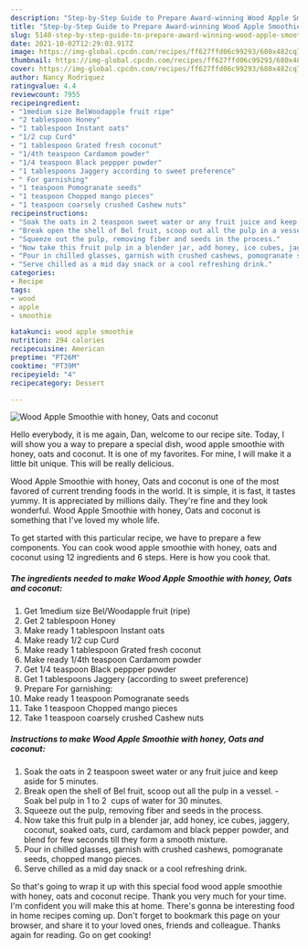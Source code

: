 ```yaml
---
description: "Step-by-Step Guide to Prepare Award-winning Wood Apple Smoothie with honey, Oats and coconut"
title: "Step-by-Step Guide to Prepare Award-winning Wood Apple Smoothie with honey, Oats and coconut"
slug: 5140-step-by-step-guide-to-prepare-award-winning-wood-apple-smoothie-with-honey-oats-and-coconut
date: 2021-10-02T12:29:03.917Z
image: https://img-global.cpcdn.com/recipes/ff627ffd06c99293/680x482cq70/wood-apple-smoothie-with-honey-oats-and-coconut-recipe-main-photo.jpg
thumbnail: https://img-global.cpcdn.com/recipes/ff627ffd06c99293/680x482cq70/wood-apple-smoothie-with-honey-oats-and-coconut-recipe-main-photo.jpg
cover: https://img-global.cpcdn.com/recipes/ff627ffd06c99293/680x482cq70/wood-apple-smoothie-with-honey-oats-and-coconut-recipe-main-photo.jpg
author: Nancy Rodriquez
ratingvalue: 4.4
reviewcount: 7955
recipeingredient:
- "1medium size BelWoodapple fruit ripe"
- "2 tablespoon Honey"
- "1 tablespoon Instant oats"
- "1/2 cup Curd"
- "1 tablespoon Grated fresh coconut"
- "1/4th teaspoon Cardamom powder"
- "1/4 teaspoon Black peppper powder"
- "1 tablespoons Jaggery according to sweet preference"
- " For garnishing"
- "1 teaspoon Pomogranate seeds"
- "1 teaspoon Chopped mango pieces"
- "1 teaspoon coarsely crushed Cashew nuts"
recipeinstructions:
- "Soak the oats in 2 teaspoon sweet water or any fruit juice and keep aside for 5 minutes."
- "Break open the shell of Bel fruit, scoop out all the pulp in a vessel.  Soak bel pulp in 1 to 2  cups of water for 30 minutes."
- "Squeeze out the pulp, removing fiber and seeds in the process."
- "Now take this fruit pulp in a blender jar, add honey, ice cubes, jaggery, coconut, soaked oats, curd, cardamom and black pepper powder, and blend for few seconds till they form a smooth mixture."
- "Pour in chilled glasses, garnish with crushed cashews, pomogranate seeds, chopped mango pieces."
- "Serve chilled as a mid day snack or a cool refreshing drink."
categories:
- Recipe
tags:
- wood
- apple
- smoothie

katakunci: wood apple smoothie 
nutrition: 294 calories
recipecuisine: American
preptime: "PT26M"
cooktime: "PT39M"
recipeyield: "4"
recipecategory: Dessert

---
```



![Wood Apple Smoothie with honey, Oats and coconut](https://img-global.cpcdn.com/recipes/ff627ffd06c99293/680x482cq70/wood-apple-smoothie-with-honey-oats-and-coconut-recipe-main-photo.jpg)

Hello everybody, it is me again, Dan, welcome to our recipe site. Today, I will show you a way to prepare a special dish, wood apple smoothie with honey, oats and coconut. It is one of my favorites. For mine, I will make it a little bit unique. This will be really delicious.



Wood Apple Smoothie with honey, Oats and coconut is one of the most favored of current trending foods in the world. It is simple, it is fast, it tastes yummy. It is appreciated by millions daily. They're fine and they look wonderful. Wood Apple Smoothie with honey, Oats and coconut is something that I've loved my whole life.


To get started with this particular recipe, we have to prepare a few components. You can cook wood apple smoothie with honey, oats and coconut using 12 ingredients and 6 steps. Here is how you cook that.

<!--inarticleads1-->

##### The ingredients needed to make Wood Apple Smoothie with honey, Oats and coconut:

1. Get 1medium size Bel/Woodapple fruit (ripe)
1. Get 2 tablespoon Honey
1. Make ready 1 tablespoon Instant oats
1. Make ready 1/2 cup Curd
1. Make ready 1 tablespoon Grated fresh coconut
1. Make ready 1/4th teaspoon Cardamom powder
1. Get 1/4 teaspoon Black peppper powder
1. Get 1 tablespoons Jaggery (according to sweet preference)
1. Prepare  For garnishing:
1. Make ready 1 teaspoon Pomogranate seeds
1. Take 1 teaspoon Chopped mango pieces
1. Take 1 teaspoon coarsely crushed Cashew nuts




<!--inarticleads2-->

##### Instructions to make Wood Apple Smoothie with honey, Oats and coconut:

1. Soak the oats in 2 teaspoon sweet water or any fruit juice and keep aside for 5 minutes.
1. Break open the shell of Bel fruit, scoop out all the pulp in a vessel.  - Soak bel pulp in 1 to 2  cups of water for 30 minutes.
1. Squeeze out the pulp, removing fiber and seeds in the process.
1. Now take this fruit pulp in a blender jar, add honey, ice cubes, jaggery, coconut, soaked oats, curd, cardamom and black pepper powder, and blend for few seconds till they form a smooth mixture.
1. Pour in chilled glasses, garnish with crushed cashews, pomogranate seeds, chopped mango pieces.
1. Serve chilled as a mid day snack or a cool refreshing drink.




So that's going to wrap it up with this special food wood apple smoothie with honey, oats and coconut recipe. Thank you very much for your time. I'm confident you will make this at home. There's gonna be interesting food in home recipes coming up. Don't forget to bookmark this page on your browser, and share it to your loved ones, friends and colleague. Thanks again for reading. Go on get cooking!
